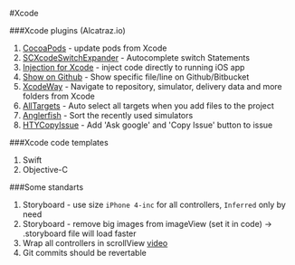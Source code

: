 #Xcode

###Xcode plugins (Alcatraz.io)
1. [CocoaPods](https://github.com/kattrali/cocoapods-xcode-plugin) - update pods from Xcode
2. [SCXcodeSwitchExpander](https://github.com/stefanceriu/SCXcodeSwitchExpander) - Autocomplete switch Statements
3. [Injection for Xcode](https://github.com/johnno1962/injectionforxcode) - inject code directly to running iOS app
4. [Show on Github](https://github.com/larsxschneider/ShowInGitHub) - Show specific file/line on Github/Bitbucket
5. [XcodeWay](https://github.com/onmyway133/XcodeWay) - Navigate to repository, simulator, delivery data and more folders from Xcode
6. [AllTargets](https://github.com/poboke/AllTargets) - Auto select all targets when you add files to the project
7. [Anglerfish](https://github.com/dealforest/Anglerfish) - Sort the recently used simulators
8. [HTYCopyIssue](https://github.com/hanton/CopyIssue-Xcode-Plugin) - Add 'Ask google'  and  'Copy Issue' button to issue

###Xcode code templates
1. Swift
2. Objective-C

###Some standarts
1. Storyboard - use size `iPhone 4-inc` for all controllers, `Inferred` only by need
2. Storyboard - remove big images from imageView (set it in code) -> .storyboard file will load faster 
3. Wrap all controllers in scrollView [video](https://www.youtube.com/watch?v=UnQsFlMGDsI)
4. Git commits should be revertable
